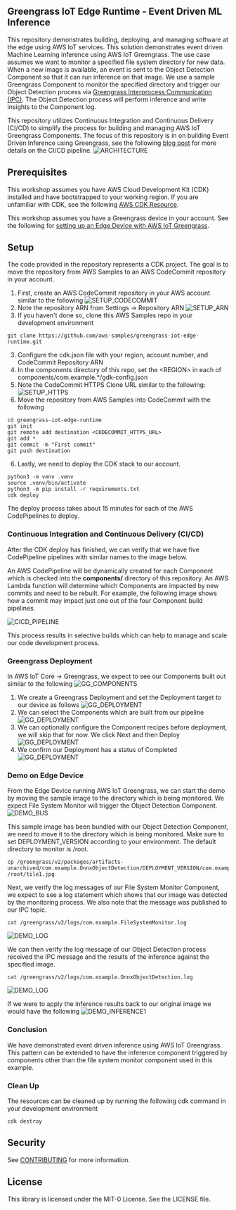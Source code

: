 ## Greengrass IoT Edge Runtime - Event Driven ML Inference

This repository demonstrates building, deploying, and managing software at the edge using AWS IoT services. This solution demonstrates event driven Machine Learning inference using AWS IoT Greengrass. The use case assumes we want to monitor a specified file system directory for new data. When a new image is available, an event is sent to the Object Detection Component so that it can run inference on that image. We use a sample Greengrass Component to monitor the specified directory and trigger our Object Detection process via [Greengrass Interprocess Communication (IPC)](https://docs.aws.amazon.com/greengrass/v2/developerguide/interprocess-communication.html). The Object Detection process will perform inference and write insights to the Component log.

This repository utilizes Continuous Integration and Continuous Delivery (CI/CD) to simplify the process for building and managing AWS IoT Greengrass Components. The focus of this repository is in on building Event Driven Inference using Greengrass, see the following [blog post](https://aws.amazon.com/blogs/iot/trigger-aws-iot-greengrass-component-deployments-from-aws-codecommit/) for more details on the CI/CD pipeline.
![ARCHITECTURE](workshop_images/ARCHITECTURE.png)

## Prerequisites

This workshop assumes you have AWS Cloud Development Kit (CDK) installed and have bootstrapped to your working region. If you are unfamiliar with CDK, see the following [AWS CDK Resource](https://docs.aws.amazon.com/cdk/v2/guide/getting_started.html).

This workshop assumes you have a Greengrass device in your account. See the following for [setting up an Edge Device with AWS IoT Greengrass](https://docs.aws.amazon.com/greengrass/v2/developerguide/setting-up.html).

## Setup

The code provided in the repository represents a CDK project. The goal is to move the repository from AWS Samples to an AWS CodeCommit repository in your account.

1. First, create an AWS CodeCommit repository in your AWS account similar to the following
   ![SETUP_CODECOMMIT](workshop_images/SETUP_CODECOMMIT.png)
2. Note the repository ARN from Settings -> Repository ARN
   ![SETUP_ARN](workshop_images/SETUP_ARN.png)
3. If you haven't done so, clone this AWS Samples repo in your development environment

```
git clone https://github.com/aws-samples/greengrass-iot-edge-runtime.git
```

3. Configure the cdk.json file with your region, account number, and CodeCommit Repository ARN
4. In the components directory of this repo, set the &lt;REGION&gt; in each of components/com.example.\*/gdk-config.json
5. Note the CodeCommit HTTPS Clone URL similar to the following:
   ![SETUP_HTTPS](workshop_images/SETUP_HTTPS_REPO.png)
6. Move the repository from AWS Samples into CodeCommit with the following

```
cd greengrass-iot-edge-runtime
git init
git remote add destination <CODECOMMIT_HTTPS_URL>
git add *
git commit -m "First commit"
git push destination
```

6. Lastly, we need to deploy the CDK stack to our account.

```
python3 -m venv .venv
source .venv/bin/activate
python3 -m pip install -r requirements.txt
cdk deploy
```

The deploy process takes about 15 minutes for each of the AWS CodePipelines to deploy.

### Continuous Integration and Continuous Delivery (CI/CD)

After the CDK deploy has finished, we can verify that we have five CodePipeline pipelines with similar names to the image below.

An AWS CodePipeline will be dynamically created for each Component which is checked into the **components/** directory of this repository. An AWS Lambda function will determine which Components are impacted by new commits and need to be rebuilt. For example, the following image shows how a commit may impact just one out of the four Component build pipelines.

![CICD_PIPELINE](workshop_images/CICD_PIPELINE.png)

This process results in selective builds which can help to manage and scale our code development process.

### Greengrass Deployment

In AWS IoT Core -> Greengrass, we expect to see our Components built out similar to the following
![GG_COMPONENTS](workshop_images/GG_COMPONENTS.png)

1. We create a Greengrass Deployment and set the Deployment target to our device as follows
   ![GG_DEPLOYMENT](workshop_images/GG_DEPLOYMENT1.png)
2. We can select the Components which are built from our pipeline
   ![GG_DEPLOYMENT](workshop_images/GG_DEPLOYMENT2.png)
3. We can optionally configure the Component recipes before deployment, we will skip that for now. We click Next and then Deploy
   ![GG_DEPLOYMENT](workshop_images/GG_DEPLOYMENT3.png)
4. We confirm our Deployment has a status of Completed
   ![GG_DEPLOYMENT](workshop_images/GG_DEPLOYMENT4.png)

### Demo on Edge Device

From the Edge Device running AWS IoT Greengrass, we can start the demo by moving the sample image to the directory which is being monitored. We expect File System Monitor will trigger the Object Detection Component.
![DEMO_BUS](components/com.example.OnnxObjectDetection/images/tile1.jpg)

This sample image has been bundled with our Object Detection Component, we need to move it to the directory which is being monitored. Make sure to set DEPLOYMENT_VERSION according to your environment. The default directory to monitor is /root.

```
cp /greengrass/v2/packages/artifacts-unarchived/com.example.OnnxObjectDetection/DEPLOYMENT_VERSION/com.example.OnnxObjectDetection/images/tile1.jpg /root/tile1.jpg
```

Next, we verify the log messages of our File System Monitor Component, we expect to see a log statement which shows that our image was detected by the monitoring process. We also note that the message was published to our IPC topic.

```
cat /greengrass/v2/logs/com.example.FileSystemMonitor.log
```

![DEMO_LOG](workshop_images/DEMO_LOG1.png)

We can then verify the log message of our Object Detection process received the IPC message and the results of the inference against the specified image.

```
cat /greengrass/v2/logs/com.example.OnnxObjectDetection.log
```

![DEMO_LOG](workshop_images/DEMO_LOG2.png)

If we were to apply the inference results back to our original image we would have the following
![DEMO_INFERENCE1](workshop_images/DEMO_INFERENCE1.jpg)

### Conclusion

We have demonstrated event driven inference using AWS IoT Greengrass. This pattern can be extended to have the inference component triggered by components other than the file system monitor component used in this example.

### Clean Up

The resources can be cleaned up by running the following cdk command in your development environment

```
cdk destroy
```

## Security

See [CONTRIBUTING](CONTRIBUTING.md#security-issue-notifications) for more information.

## License

This library is licensed under the MIT-0 License. See the LICENSE file.
